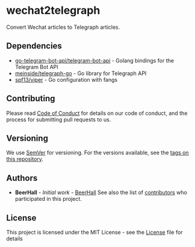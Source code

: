 # wechat2telegraph
Convert Wechat articles to Telegraph articles.

## Dependencies
- [go-telegram-bot-api/telegram-bot-api](https://github.com/go-telegram-bot-api/telegram-bot-api) - Golang bindings for the Telegram Bot API
- [meinside/telegraph-go](https://github.com/meinside/telegraph-go) - Go library for Telegraph API
- [spf13/viper](https://github.com/spf13/viper) - Go configuration with fangs

## Contributing
Please read [Code of Conduct](CODE_OF_CONDUCT.md) for details on our code of conduct, and the process for submitting pull requests to us.

## Versioning
We use [SemVer](http://semver.org/) for versioning. For the versions available, see the [tags on this repository](https://github.com/beerhall/wechat2telegraph/tags). 

## Authors
* **BeerHall** - *Initial work* - [BeerHall](https://github.com/beerhall)
See also the list of [contributors](https://github.com/beerhall/wechat2telegraph/contributors) who participated in this project.

## License
This project is licensed under the MIT License - see the [License](LICENSE.md) file for details
